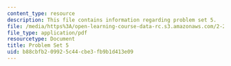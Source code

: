 ```yaml
---
content_type: resource
description: This file contains information regarding problem set 5.
file: /media/https%3A/open-learning-course-data-rc.s3.amazonaws.com/2-29-numerical-fluid-mechanics-spring-2015/b88cbfb209925c44cbe3fb9b1d413e09_MIT2_29S15_PS5_SP2015_v3.pdf
file_type: application/pdf
resourcetype: Document
title: Problem Set 5
uid: b88cbfb2-0992-5c44-cbe3-fb9b1d413e09
---
```

